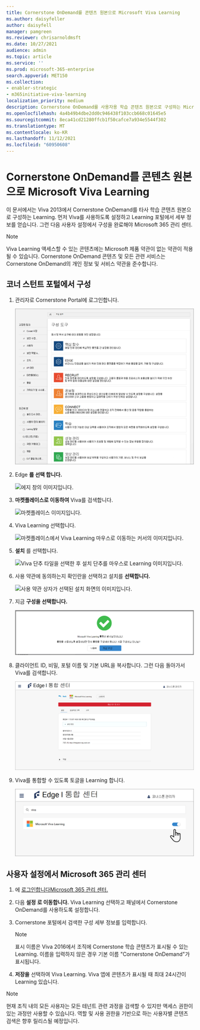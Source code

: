 ```yaml
---
title: Cornerstone OnDemand를 콘텐츠 원본으로 Microsoft Viva Learning
ms.author: daisyfeller
author: daisyfell
manager: pamgreen
ms.reviewer: chrisarnoldmsft
ms.date: 10/27/2021
audience: admin
ms.topic: article
ms.service: ''
ms.prod: microsoft-365-enterprise
search.appverid: MET150
ms.collection:
- enabler-strategic
- m365initiative-viva-learning
localization_priority: medium
description: Cornerstone OnDemand를 사용자용 학습 콘텐츠 원본으로 구성하는 Microsoft Viva Learning.
ms.openlocfilehash: 4a4b49b4dbe2dd0c946438f103ccb668c01645e5
ms.sourcegitcommit: 8eca41cd21280ffcb1f50cafce7a934e5544f302
ms.translationtype: MT
ms.contentlocale: ko-KR
ms.lasthandoff: 11/12/2021
ms.locfileid: "60950608"
---
```

# <a name="configure-cornerstone-ondemand-as-a-content-source-for-microsoft-viva-learning"></a>Cornerstone OnDemand를 콘텐츠 원본으로 Microsoft Viva Learning

이 문서에서는 Viva 2013에서 Cornerstone OnDemand를 타사 학습 콘텐츠 원본으로 구성하는 Learning. 먼저 Viva를 사용하도록 설정하고 Learning 포털에서 세부 정보를 얻습니다. 그런 다음 사용자 설정에서 구성을 완료해야 Microsoft 365 관리 센터.

>[!NOTE]
>Viva Learning 액세스할 수 있는 콘텐츠에는 Microsoft 제품 약관이 없는 약관이 적용될 수 있습니다. Cornerstone OnDemand 콘텐츠 및 모든 관련 서비스는 Cornerstone OnDemand의 개인 정보 및 서비스 약관을 준수합니다.

## <a name="configure-in-your-cornerstone-portal"></a>코너 스턴트 포털에서 구성

1. 관리자로 Cornerstone Portal에 로그인합니다.

    ![Cornerstone 포털의 이미지입니다.](../media/learning/csod-1.png)

2. Edge **를 선택 합니다.**

    ![에지 창의 이미지입니다.](../media/learning/csod-2.png)

3. **마켓플레이스로 이동하여** Viva를 검색합니다.

    ![마켓플레이스 이미지입니다.](../media/learning/csod-3.png)

4. Viva Learning 선택합니다.

    ![마켓플레이스에서 Viva Learning 마우스로 이동하는 커서의 이미지입니다.](../media/learning/csod-4.png)

5. **설치** 를 선택합니다.

    ![Viva 단추 타일을 선택한 후 설치 단추를 마우스로 Learning 이미지입니다.](../media/learning/csod-5.png)

6. 사용 약관에 동의하는지 확인란을 선택하고 설치를 **선택합니다.**

    ![사용 약관 상자가 선택된 설치 화면의 이미지입니다.](../media/learning/csod-6.png)

7. 지금 **구성을 선택합니다.**

    ![오른쪽에 지금 구성을 표시하고 왼쪽에 나중에 를 표시하는 단추가 있는 설치 팝업의 이미지입니다.](../media/learning/csod-7.png)

8. 클라이언트 ID, 비밀, 포털 이름 및 기본 URL을 복사합니다. 그런 다음 돌아가서 Viva를 검색합니다.

    ![클라이언트 ID, 클라이언트 비밀, 포털 이름 및 기본 URL을 찾을 수 있는 구성 화면의 이미지입니다.](../media/learning/csod-8.png)

9. Viva를 통합할 수 있도록 토글을 Learning 합니다.

    ![Viva Learning 위치의 통합 토글입니다.](../media/learning/csod-10.png)

## <a name="configure-in-your-microsoft-365-admin-center"></a>사용자 설정에서 Microsoft 365 관리 센터

1. 에 [로그인합니다Microsoft 365 관리 센터.](https://admin.microsoft.com)
2. 다음 **설정** **로 이동합니다.** Viva Learning 선택하고 패널에서 Cornerstone OnDemand를 사용하도록 설정합니다.
3. Cornerstone 포털에서 검색한 구성 세부 정보를 입력합니다.

    >[!NOTE]
    >표시 이름은 Viva 2016에서 조직에 Cornerstone 학습 콘텐츠가 표시될 수 있는 Learning. 이름을 입력하지 않은 경우 기본 이름 "Cornerstone OnDemand"가 표시됩니다.

4. **저장을** 선택하여 Viva Learning. Viva 앱에 콘텐츠가 표시될 때 최대 24시간이 Learning 있습니다.

>[!NOTE]
>현재 조직 내의 모든 사용자는 모든 테넌트 관련 과정을 검색할 수 있지만 액세스 권한이 있는 과정만 사용할 수 있습니다. 역할 및 사용 권한을 기반으로 하는 사용자별 콘텐츠 검색은 향후 릴리스될 예정입니다.
